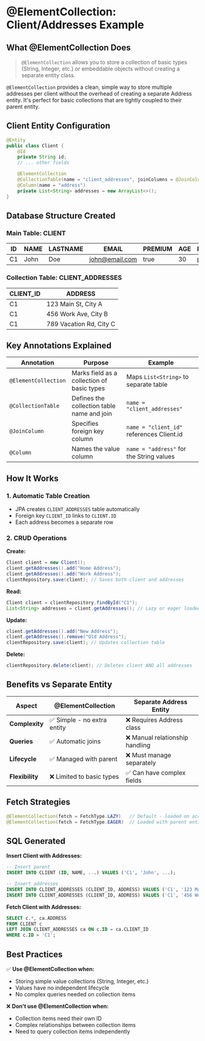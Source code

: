 # @ElementCollection: Client/Addresses Example

## **What @ElementCollection Does**

> `@ElementCollection` allows you to store a collection of basic types (String, Integer, etc.) or embeddable objects without creating a separate entity class.

`@ElementCollection` provides a clean, simple way to store multiple addresses per client without the overhead of creating a separate Address entity. It's perfect for basic collections that are tightly coupled to their parent entity.



## **Client Entity Configuration**

```java
@Entity
public class Client {
    @Id
    private String id;
    // ... other fields

    @ElementCollection
    @CollectionTable(name = "client_addresses", joinColumns = @JoinColumn(name = "client_id"))
    @Column(name = "address")
    private List<String> addresses = new ArrayList<>();
}
```

## **Database Structure Created**

### **Main Table: CLIENT**

| ID  | NAME | LASTNAME | EMAIL          | PREMIUM | AGE | PASSWORD |
| --- | ---- | -------- | -------------- | ------- | --- | -------- |
| C1  | John | Doe      | john@email.com | true    | 30  | pass123  |

### **Collection Table: CLIENT_ADDRESSES**

| CLIENT_ID | ADDRESS                 |
| --------- | ----------------------- |
| C1        | 123 Main St, City A     |
| C1        | 456 Work Ave, City B    |
| C1        | 789 Vacation Rd, City C |

## **Key Annotations Explained**

| **Annotation**       | **Purpose**                                | **Example**                               |
| -------------------- | ------------------------------------------ | ----------------------------------------- |
| `@ElementCollection` | Marks field as a collection of basic types | Maps `List<String>` to separate table     |
| `@CollectionTable`   | Defines the collection table name and join | `name = "client_addresses"`               |
| `@JoinColumn`        | Specifies foreign key column               | `name = "client_id"` references Client.id |
| `@Column`            | Names the value column                     | `name = "address"` for the String values  |

## **How It Works**

### **1. Automatic Table Creation**

- JPA creates `CLIENT_ADDRESSES` table automatically
- Foreign key `CLIENT_ID` links to `CLIENT.ID`
- Each address becomes a separate row

### **2. CRUD Operations**

**Create:**

```java
Client client = new Client();
client.getAddresses().add("Home Address");
client.getAddresses().add("Work Address");
clientRepository.save(client); // Saves both client and addresses
```

**Read:**

```java
Client client = clientRepository.findById("C1");
List<String> addresses = client.getAddresses(); // Lazy or eager loaded
```

**Update:**

```java
client.getAddresses().add("New Address");
client.getAddresses().remove("Old Address");
clientRepository.save(client); // Updates collection table
```

**Delete:**

```java
clientRepository.delete(client); // Deletes client AND all addresses
```

## **Benefits vs Separate Entity**

| **Aspect**      | **@ElementCollection**     | **Separate Address Entity**    |
| --------------- | -------------------------- | ------------------------------ |
| **Complexity**  | ✅ Simple - no extra entity | ❌ Requires Address class       |
| **Queries**     | ✅ Automatic joins          | ❌ Manual relationship handling |
| **Lifecycle**   | ✅ Managed with parent      | ❌ Must manage separately       |
| **Flexibility** | ❌ Limited to basic types   | ✅ Can have complex fields      |

## **Fetch Strategies**

```java
@ElementCollection(fetch = FetchType.LAZY)   // Default - loaded on access
@ElementCollection(fetch = FetchType.EAGER)  // Loaded with parent entity
```

## **SQL Generated**

**Insert Client with Addresses:**

```sql
-- Insert parent
INSERT INTO CLIENT (ID, NAME, ...) VALUES ('C1', 'John', ...);

-- Insert addresses
INSERT INTO CLIENT_ADDRESSES (CLIENT_ID, ADDRESS) VALUES ('C1', '123 Main St');
INSERT INTO CLIENT_ADDRESSES (CLIENT_ID, ADDRESS) VALUES ('C1', '456 Work Ave');
```

**Fetch Client with Addresses:**

```sql
SELECT c.*, ca.ADDRESS 
FROM CLIENT c 
LEFT JOIN CLIENT_ADDRESSES ca ON c.ID = ca.CLIENT_ID 
WHERE c.ID = 'C1';
```

## **Best Practices**

✅ **Use @ElementCollection when:**

- Storing simple value collections (String, Integer, etc.)
- Values have no independent lifecycle
- No complex queries needed on collection items

❌ **Don't use @ElementCollection when:**

- Collection items need their own ID
- Complex relationships between collection items
- Need to query collection items independently


